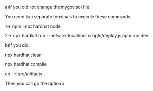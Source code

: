 a)If you did not change the mygov.sol file:

You need two separate terminals to execute these commands:

1-> npm i;npx hardhat node

2-> npx hardhat run --network localhost scripts/deploy.js;npm run dev

b)If you did:

npx hardhat clean

npx hardhat compile

cp -rf src/artifacts .

Then you can go the option a.
